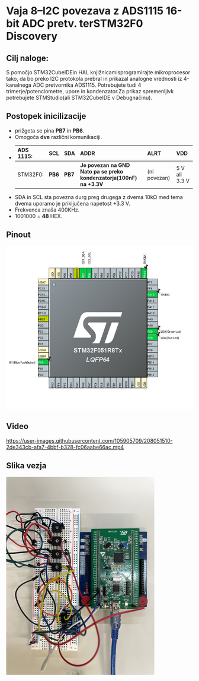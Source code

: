 # Vaja 8–I2C povezava z ADS1115 16-bit ADC pretv. terSTM32F0 Discovery
 
## Cilj naloge:

S pomočjo STM32CubeIDEin HAL knjižnicamisprogramirajte mikroprocesor tako, da bo preko I2C protokola prebral in prikazal analogne vrednosti iz 4-kanalnega ADC pretvornika ADS1115. Potrebujete tudi 4 trimerje/potenciometre, upore in kondenzator.Za prikaz spremenljivk potrebujete STMStudio(ali STM32CubeIDE v Debugnačinu).

## Postopek inicilizacije
- prižgeta se pina **PB7** in **PB6**.
- Omogoča **dve** različni komunikaciji.
- | ADS 1115: 	| SCL     	| SDA     	| ADDR                                                                 	| ALRT         	| VDD           	|
  |-----------	|---------	|---------	|----------------------------------------------------------------------	|--------------	|---------------	|
  | STM32F0:  	| **PB6** 	| **PB7** 	| **Je povezan na GND Nato pa se preko<br> kondenzatorja(100nF) na +3.3V**  	| (ni povezan) 	| 5 V ali 3.3 V 	|
- SDA in SCL sta povezna durg preg drugega z dvema 10kΩ med tema dvema uporamo je priključena napetost +3.3 V.
- Frekvenca znaša 400KHz.
- 1001000 = **48** HEX.

## Pinout

![Pinout](media/Screenshot_20221208_182220.png)


## Video

https://user-images.githubusercontent.com/105905709/208051510-2de343cb-afa7-4bbf-b328-fc06aabe66ac.mp4

## Slika vezja



<img src="media/ADA51822-77C2-49C5-A964-88D2E8B5B81C.jpeg" alt="drawing" width="400" class="rotateimg180"/>
